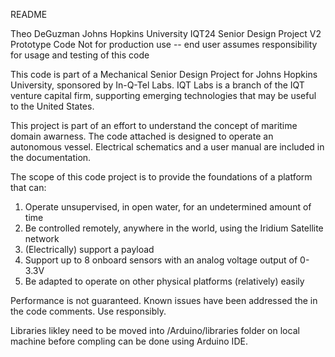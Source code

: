 README

Theo DeGuzman
Johns Hopkins University
IQT24 Senior Design Project
V2 Prototype Code
Not for production use -- end user assumes responsibility for usage and testing of this code

This code is part of a Mechanical Senior Design Project for Johns Hopkins University, sponsored by In-Q-Tel Labs.
IQT Labs is a branch of the IQT venture capital firm, supporting emerging technologies that may be useful to the United States.

This project is part of an effort to understand the concept of maritime domain awarness. The code attached is designed to operate an autonomous vessel.
Electrical schematics and a user manual are included in the documentation.

The scope of this code project is to provide the foundations of a platform that can:
1. Operate unsupervised, in open water, for an undetermined amount of time
2. Be controlled remotely, anywhere in the world, using the Iridium Satellite network
3. (Electrically) support a payload 
4. Support up to 8 onboard sensors with an analog voltage output of 0-3.3V
5. Be adapted to operate on other physical platforms (relatively) easily


Performance is not guaranteed. Known issues have been addressed the in the code comments. Use responsibly. 

Libraries likley need to be moved into /Arduino/libraries folder on local machine before compling can be done using Arduino IDE. 
